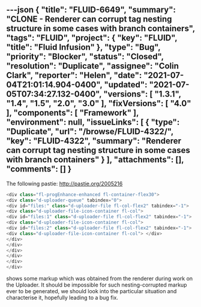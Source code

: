 ---json
{
  "title": "FLUID-6649",
  "summary": "CLONE - Renderer can corrupt tag nesting structure in some cases with branch containers",
  "tags": "FLUID",
  "project": {
    "key": "FLUID",
    "title": "Fluid Infusion"
  },
  "type": "Bug",
  "priority": "Blocker",
  "status": "Closed",
  "resolution": "Duplicate",
  "assignee": "Colin Clark",
  "reporter": "Helen",
  "date": "2021-07-04T21:01:14.904-0400",
  "updated": "2021-07-05T07:34:27.132-0400",
  "versions": [
    "1.3.1",
    "1.4",
    "1.5",
    "2.0",
    "3.0"
  ],
  "fixVersions": [
    "4.0"
  ],
  "components": [
    "Framework"
  ],
  "environment": null,
  "issueLinks": [
    {
      "type": "Duplicate",
      "url": "/browse/FLUID-4322/",
      "key": "FLUID-4322",
      "summary": "Renderer can corrupt tag nesting structure in some cases with branch containers"
    }
  ],
  "attachments": [],
  "comments": []
}
---
The following pastie: <http://pastie.org/2005216>&#x20;

```java
<div class="fl-progEnhance-enhanced fl-container-flex30">
<div class="d-uploader-queue" tabindex="0">
<div id="files:" class="d-uploader-file fl-col-flex2" tabindex="-1">
<div class="d-uploader-file-icon-container fl-col">
<div id="files:1" class="d-uploader-file fl-col-flex2" tabindex="-1">
<div class="d-uploader-file-icon-container fl-col">
<div id="files:2" class="d-uploader-file fl-col-flex2" tabindex="-1">
<div class="d-uploader-file-icon-container fl-col"> </div>
</div>
</div>
</div>
</div>
</div>
</div>
```

shows some markup which was obtained from the renderer during work on the Uploader. It should be impossible for such nesting-corrupted markup ever to be generated, we should look into the particular situation and characterise it, hopefully leading to a bug fix.

        